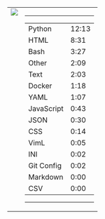 
<table><tr>
<td valign="top">
  <img src="https://wakatime.com/share/@Aperture/0cd21d5d-ac4f-458d-9c71-d06f479c1297.png" />
</td>

<td valign="top">
  <hr>
  <table>
    <tr><td>Python</td><td>12:13</td></tr><tr><td>HTML</td><td>8:31</td></tr><tr><td>Bash</td><td>3:27</td></tr><tr><td>Other</td><td>2:09</td></tr><tr><td>Text</td><td>2:03</td></tr><tr><td>Docker</td><td>1:18</td></tr><tr><td>YAML</td><td>1:07</td></tr><tr><td>JavaScript</td><td>0:43</td></tr><tr><td>JSON</td><td>0:30</td></tr><tr><td>CSS</td><td>0:14</td></tr><tr><td>VimL</td><td>0:05</td></tr><tr><td>INI</td><td>0:02</td></tr><tr><td>Git Config</td><td>0:02</td></tr><tr><td>Markdown</td><td>0:00</td></tr><tr><td>CSV</td><td>0:00</td></tr>
  </table>
  <hr>
</td>
</tr></table>

